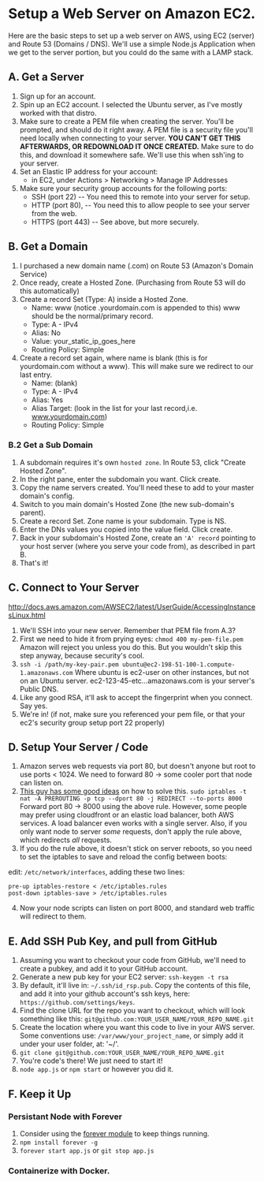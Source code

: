 # Setup a Web Server on Amazon EC2.

Here are the basic steps to set up a web server on AWS, using EC2 (server) and Route 53 (Domains / DNS). We'll use a simple Node.js Application when we get to the server portion, but you could do the same with a LAMP stack.

## A. Get a Server

1. Sign up for an account.
2. Spin up an EC2 account. I selected the Ubuntu server, as I've mostly worked with that distro.
3. Make sure to create a PEM file when creating the server. You'll be prompted,
  and should do it right away. A PEM file is a security file you'll need locally when connecting to your server.
  **YOU CAN'T GET THIS AFTERWARDS, OR REDOWNLOAD IT ONCE CREATED.**
  Make sure to do this, and download it somewhere safe. We'll use this when ssh'ing to your server.
4. Set an Elastic IP address for your account:
	- in EC2, under Actions > Networking > Manage IP Addresses
5. Make sure your security group accounts for the following ports:
	- SSH (port 22) -- You need this to remote into your server for setup.
	- HTTP (port 80), -- You need this to allow people to see your server from the web.
	- HTTPS (port 443)  -- See above, but more securely.


## B. Get a Domain

1. I purchased a new domain name (.com) on Route 53 (Amazon's Domain Service)
2. Once ready, create a Hosted Zone. (Purchasing from Route 53 will do this automatically)
3. Create a record Set (Type: A) inside a Hosted Zone.
	- Name: www (notice .yourdomain.com is appended to this) www should be the normal/primary record.
	- Type: A - IPv4
	- Alias: No
	- Value: your_static_ip_goes_here
	- Routing Policy: Simple
4. Create a record set again, where name is blank (this is for yourdomain.com without a www). This will make sure we redirect to our last entry.
	- Name: (blank)
	- Type: A - IPv4
	- Alias: Yes
	- Alias Target: (look in the list for your last record,i.e. www.yourdomain.com)
	- Routing Policy: Simple

### B.2 Get a Sub Domain

1. A subdomain requires it's own `hosted zone`. In Route 53, click "Create Hosted Zone".
2. In the right pane, enter the subdomain you want. Click create.
3. Copy the name servers created. You'll need these to add to your master domain's config.
4. Switch to you main domain's Hosted Zone (the new sub-domain's parent).
5. Create a record Set. Zone name is your subdomain. Type is NS.
6. Enter the DNs values you copied into the value field. Click create.
7. Back in your subdomain's Hosted Zone, create an `'A' record` pointing to your host server (where you serve your code from), as described in part B.
8. That's it!

## C. Connect to Your Server

http://docs.aws.amazon.com/AWSEC2/latest/UserGuide/AccessingInstancesLinux.html

1. We'll SSH into your new server. Remember that PEM file from A.3?
2. First we need to hide it from prying eyes: `chmod 400 my-pem-file.pem` Amazon will reject you unless you do this. But you wouldn't skip this step anyway, because security's cool.
3. `ssh -i /path/my-key-pair.pem ubuntu@ec2-198-51-100-1.compute-1.amazonaws.com`
  Where ubuntu is ec2-user on other instances, but not on an Ubuntu server. ec2-123-45-etc...amazonaws.com is your server's Public DNS.
4. Like any good RSA, it'll ask to accept the fingerprint when you connect. Say yes.
5. We're in! (if not, make sure you referenced your pem file, or that your ec2's security group setup port 22 properly)


## D. Setup Your Server / Code

1. Amazon serves web requests via port 80, but doesn't anyone but root to use ports < 1024. We need to forward 80 -> some cooler port that node can listen on.
2. [This guy has some good ideas](https://gist.github.com/kentbrew/776580) on how to solve this.
  `sudo iptables -t nat -A PREROUTING -p tcp --dport 80 -j REDIRECT --to-ports 8000`
  Forward port 80 -> 8000 using the above rule. However, some people may prefer using cloudfront or an elastic load balancer, both AWS services. A load balancer even works with a single server. Also, if you only want node to server *some* requests, don't apply the rule above, which redirects *all* requests.
3. If you do the rule above, it doesn't stick on server reboots, so you need to set the iptables to save and reload the config between boots:

edit: `/etc/network/interfaces`, adding these two lines:
```
pre-up iptables-restore < /etc/iptables.rules
post-down iptables-save > /etc/iptables.rules
```
4. Now your node scripts can listen on port 8000, and standard web traffic will redirect to them.


## E. Add SSH Pub Key, and pull from GitHub

1. Assuming you want to checkout your code from GitHub, we'll need to create a pubkey, and add it to your GitHub account.
2. Generate a new pub key for your EC2 server: `ssh-keygen -t rsa`
3. By default, it'll live in: `~/.ssh/id_rsp.pub`. Copy the contents of this file, and add it into your github account's ssh keys, here: `https://github.com/settings/keys`.
4. Find the clone URL for the repo you want to checkout, which will look something like this: `git@github.com:YOUR_USER_NAME/YOUR_REPO_NAME.git`
5. Create the location where you want this code to live in your AWS server. Some conventions use: `/var/www/your_project_name`, or simply add it under your user folder, at: '~/'.
6. `git clone git@github.com:YOUR_USER_NAME/YOUR_REPO_NAME.git`
7. You're code's there! We just need to start it!
8. `node app.js` or `npm start` or however you did it.


## F. Keep it Up

### Persistant Node with Forever
1. Consider using the [forever module](https://www.npmjs.com/package/forever) to keep things running.
2. `npm install forever -g`
3. `forever start app.js` or `git stop app.js`

### Containerize with Docker.